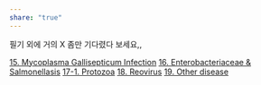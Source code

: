 ```yaml
---
share: "true"
---
```

필기 외에 거의 X
좀만 기다렸다 보세요,,

[15. Mycoplasma  Gallisepticum Infection](./15.%20Mycoplasma%20%20Gallisepticum%20Infection.md)
[16. Enterobacteriaceae & Salmonellasis](./16.%20Enterobacteriaceae%20&%20Salmonellasis.md)
[17-1. Protozoa](../../../../17-1.%20Protozoa.md)
[18. Reovirus](../../../../18.%20Reovirus.md)
[19. Other disease](../../../../19.%20Other%20disease.md)
